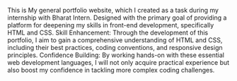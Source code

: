 This is My general portfolio website, which I created as a task during my internship with Bharat Intern. Designed with the primary goal of providing a platform for deepening my skills in front-end development, specifically HTML and CSS. Skill Enhancement: Through the development of this portfolio, I aim to gain a comprehensive understanding of HTML and CSS, including their best practices, coding conventions, and responsive design principles. Confidence Building: By working hands-on with these essential web development languages, I will not only acquire practical experience but also boost my confidence in tackling more complex coding challenges.
